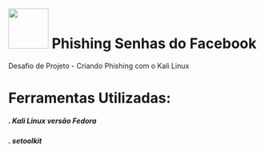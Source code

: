 # <img src="https://avatars1.githubusercontent.com/u/26231823?s=280&v=4" width="80" height="80"> Phishing Senhas do Facebook
Desafio de Projeto - Criando Phishing com o Kali Linux

#  Ferramentas Utilizadas:
##### . Kali Linux versão Fedora
##### . setoolkit



